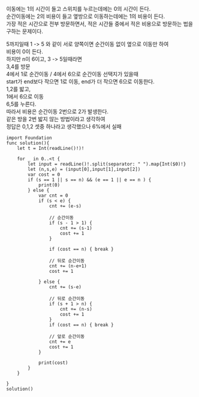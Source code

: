 이동에는 1의 시간이 들고 스위치를 누르는데에는 0의 시간이 든다.   
순간이동에는 2의 비용이 들고 옆방으로 이동하는데에는 1의 비용이 든다.   
가장 적은 시간으로 전부 방문하면서, 적은 시간들 중에서 적은 비용으로 방문하는 법을 구하는 문제이다.   
   
5까지일때 1 -> 5 와 같이 서로 양쪽이면 순간이동 없이 옆으로 이동만 하여   
비용이 0이 든다.   
하지만 n이 6이고, 3 -> 5일때라면   
3,4를 방문   
4에서 1로 순간이동 / 4에서 6으로 순간이동 선택지가 있을때   
start가 end보다 작으면 1로 이동, end가 더 작으면 6으로 이동한다.   
1,2를 밟고,   
1에서 6으로 이동   
6,5를 누른다.   
따라서 비용은 순간이동 2번으로 2가 발생한다.   
같은 방을 2번 밟지 않는 방법이라고 생각하여   
정답은 0,1,2 셋중 하나라고 생각했으나 6%에서 실패   


```
import Foundation
func solution(){
    let t = Int(readLine()!)!
    
    for _ in 0..<t {
        let input = readLine()!.split(separator: " ").map{Int($0)!}
        let (n,s,e) = (input[0],input[1],input[2])
        var cost = 0
        if (s == 1 || s == n) && (e == 1 || e == n ) {
            print(0)
        } else {
            var cnt = 0
            if (s < e) {
                cnt += (e-s)
                
                // 순간이동
                if (s - 1 > 1) {
                    cnt += (s-1)
                    cost += 1
                }
                
                if (cost == n) { break }
                
                // 뒤로 순간이동
                cnt += (n-e+1)
                cost += 1
                
            } else {
                cnt += (s-e)
                
                // 뒤로 순간이동
                if (s + 1 > n) {
                    cnt += (n-s)
                    cost += 1
                }
                if (cost == n) { break }
                
                // 앞로 순간이동
                cnt += e
                cost += 1
            }
            
            print(cost)
        }
    }
    
}
solution()

```

